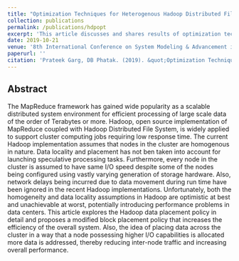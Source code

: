 ```yaml
---
title: "Optimization Techniques for Heterogenous Hadoop Distributed File Systems"
collection: publications
permalink: /publications/hdpopt
excerpt: 'This article discusses and shares results of optimization techniques centered around Hadoop File Systems having disks of varied generations'
date: 2019-10-21
venue: '8th International Conference on System Modeling & Advancement in Research Trends'
paperurl: ''
citation: 'Prateek Garg, DB Phatak. (2019). &quot;Optimization Techniques for Heterogenous Hadoop Distributed File System.&quot; <i>8th IEEE Conference on System Modeling & Advancement in Research Trends</i>.'
---
```

## Abstract
The MapReduce framework has gained wide popularity as a scalable distributed system environment for efficient processing of large scale data of the order of Terabytes or more. Hadoop, open source implementation of MapReduce coupled with Hadoop Distributed File System, is widely applied to support cluster computing jobs requiring low response time. The current Hadoop implementation assumes that nodes in the cluster are homogenous in nature. Data locality and placement has not ben taken into account for launching speculative processing tasks. Furthermore, every node in the cluster is assumed to have same I/O speed despite some of the nodes being configured using vastly varying generation of storage hardware. Also, network delays being incurred due to data movement during run time have been ignored in the recent Hadoop implementations. Unfortunately,
both the homogeneity and data locality assumptions in Hadoop are optimistic at best and unachievable at worst, potentially introducing performance problems in data centers. This article explores the Hadoop data placement policy in detail and proposes a modified block placement policy that increases the efficiency
of the overall system. Also, the idea of placing data across the cluster in a way that a node possessing higher I/O capabilities is allocated more data is addressed, thereby reducing inter-node traffic and increasing overall performance.
